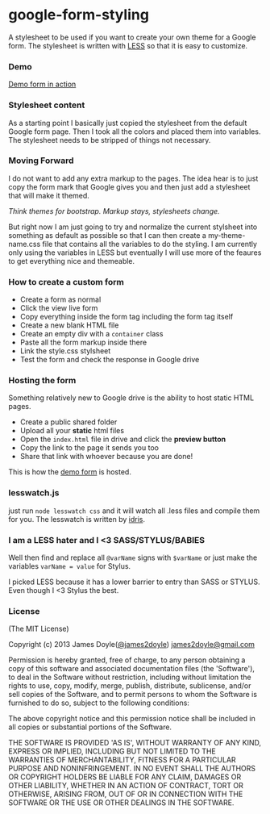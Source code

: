 google-form-styling
===================

A stylesheet to be used if you want to create your own theme for a Google form. The stylesheet is written with [LESS](http://lesscss.org) so that it is easy to customize.

### Demo

[Demo form in action](https://googledrive.com/host/0B3SHb_huRFdyNENfQjVzSGpIOFU/index.html)

### Stylesheet content

As a starting point I basically just copied the stylesheet from the default Google form page. Then I took all the colors and placed them into variables. The stylesheet needs to be stripped of things not necessary.

### Moving Forward

I do not want to add any extra markup to the pages. The idea hear is to just copy the form mark that Google gives you and then just add a stylesheet that will make it themed.

*Think themes for bootstrap. Markup stays, stylesheets change.*

But right now I am just going to try and normalize the current stylsheet into something as default as possible so that I can then create a my-theme-name.css file that contains all the variables to do the styling. I am currently only using the variables in LESS but eventually I will use more of the feaures to get everything nice and themeable.

### How to create a custom form

* Create a form as normal
* Click the view live form
* Copy everything inside the form tag including the form tag itself
* Create a new blank HTML file
* Create an empty div with a `container` class
* Paste all the form markup inside there
* Link the style.css stylsheet
* Test the form and check the response in Google drive

### Hosting the form

Something relatively new to Google drive is the ability to host static HTML pages.

* Create a public shared folder
* Upload all your **static** html files
* Open the `index.html` file in drive and click the **preview button**
* Copy the link to the page it sends you too
* Share that link with whoever because you are done!

This is how the [demo form](https://googledrive.com/host/0B3SHb_huRFdyNENfQjVzSGpIOFU/index.html) is hosted.

### lesswatch.js

just run `node lesswatch css` and it will watch all .less files and compile them for you. The lesswatch is written by [idris](https://gist.github.com/idris/1080416).

### I am a LESS hater and I <3 SASS/STYLUS/BABIES

Well then find and replace all `@varName` signs with `$varName` or just make the variables `varName = value` for Stylus.

I picked LESS because it has a lower barrier to entry than SASS or STYLUS. Even though I <3 Stylus the best.


### License

(The MIT License)

Copyright (c) 2013 James Doyle([@james2doyle](http://twitter.com/james2doyle)) james2doyle@gmail.com

Permission is hereby granted, free of charge, to any person obtaining
a copy of this software and associated documentation files (the
'Software'), to deal in the Software without restriction, including
without limitation the rights to use, copy, modify, merge, publish,
distribute, sublicense, and/or sell copies of the Software, and to
permit persons to whom the Software is furnished to do so, subject to
the following conditions:

The above copyright notice and this permission notice shall be
included in all copies or substantial portions of the Software.

THE SOFTWARE IS PROVIDED 'AS IS', WITHOUT WARRANTY OF ANY KIND,
EXPRESS OR IMPLIED, INCLUDING BUT NOT LIMITED TO THE WARRANTIES OF
MERCHANTABILITY, FITNESS FOR A PARTICULAR PURPOSE AND NONINFRINGEMENT.
IN NO EVENT SHALL THE AUTHORS OR COPYRIGHT HOLDERS BE LIABLE FOR ANY
CLAIM, DAMAGES OR OTHER LIABILITY, WHETHER IN AN ACTION OF CONTRACT,
TORT OR OTHERWISE, ARISING FROM, OUT OF OR IN CONNECTION WITH THE
SOFTWARE OR THE USE OR OTHER DEALINGS IN THE SOFTWARE.
